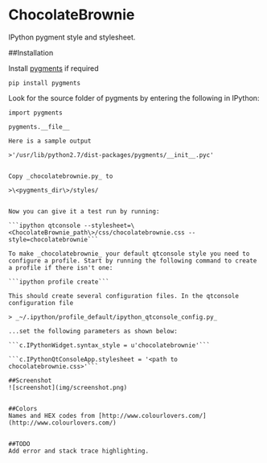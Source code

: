 ChocolateBrownie
================

IPython pygment style and stylesheet.

##Installation

Install [pygments](http://pygments.org/) if required

```pip install pygments```

Look for the source folder of pygments by entering the following in IPython:

```import pygments```

```pygments.__file__```
```
Here is a sample output

>'/usr/lib/python2.7/dist-packages/pygments/__init__.pyc'


Copy _chocolatebrownie.py_ to 

>\<pygments_dir\>/styles/ 


Now you can give it a test run by running:

```ipython qtconsole --stylesheet=\<ChocolateBrownie_path\>/css/chocolatebrownie.css --style=chocolatebrownie```

To make _chocolatebrownie_ your default qtconsole style you need to configure a profile. Start by running the following command to create a profile if there isn't one:

```ipython profile create```

This should create several configuration files. In the qtconsole configuration file

> _~/.ipython/profile_default/ipython_qtconsole_config.py_

...set the following parameters as shown below:

```c.IPythonWidget.syntax_style = u'chocolatebrownie'```

```c.IPythonQtConsoleApp.stylesheet = '<path to chocolatebrownie.css>'```

##Screenshot
![screenshot](img/screenshot.png)


##Colors
Names and HEX codes from [http://www.colourlovers.com/](http://www.colourlovers.com/)


##TODO
Add error and stack trace highlighting.
